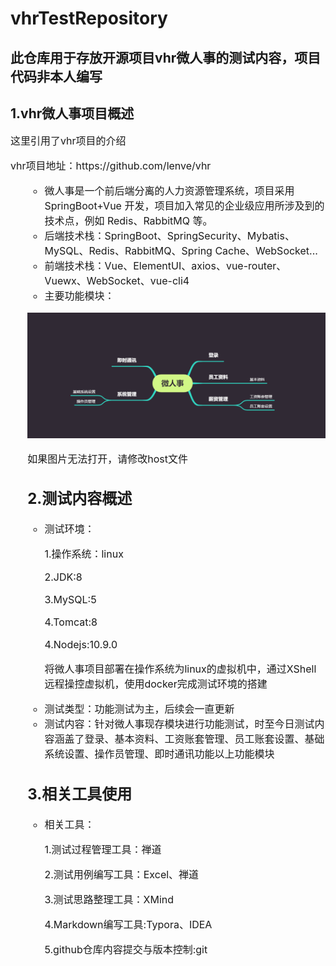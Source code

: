 # vhrTestRepository

## 此仓库用于存放开源项目vhr微人事的测试内容，项目代码非本人编写

## 1.vhr微人事项目概述

<p style="font-size:16px"> 这里引用了vhr项目的介绍</p>

<p style="font-size:16px"> vhr项目地址：https://github.com/lenve/vhr</p><ul style="font-size:16px">
<ul>
<li>微人事是一个前后端分离的人力资源管理系统，项目采用 SpringBoot+Vue 开发，项目加入常见的企业级应用所涉及到的技术点，例如 Redis、RabbitMQ 等。</li>
<li>后端技术栈：SpringBoot、SpringSecurity、Mybatis、MySQL、Redis、RabbitMQ、Spring Cache、WebSocket...</li>
<li>前端技术栈：Vue、ElementUI、axios、vue-router、Vuewx、WebSocket、vue-cli4</li>
<li>主要功能模块：</li> 
</ul>

![](./images/系统模块.png)

<p>如果图片无法打开，请修改host文件</p>

## 2.测试内容概述

<ul style="font-size:16px">
<li>测试环境：
    <p>1.操作系统：linux</p>
    <p>2.JDK:8</p>
    <p>3.MySQL:5</p>
    <p>4.Tomcat:8</p>
    <p>4.Nodejs:10.9.0</p>
    <p>
       将微人事项目部署在操作系统为linux的虚拟机中，通过XShell远程操控虚拟机，使用docker完成测试环境的搭建
    </p>
</li>
<li>测试类型：功能测试为主，后续会一直更新</li>
<li>测试内容：针对微人事现存模块进行功能测试，时至今日测试内容涵盖了登录、基本资料、工资账套管理、员工账套设置、基础系统设置、操作员管理、即时通讯功能以上功能模块</li>
</ul>

## 3.相关工具使用

<ul style="font-size:16px">
<li>相关工具：
    <p>1.测试过程管理工具：禅道</p>
    <p>2.测试用例编写工具：Excel、禅道</p>
    <p>3.测试思路整理工具：XMind</p>
    <p>4.Markdown编写工具:Typora、IDEA</p>
    <p>5.github仓库内容提交与版本控制:git</p>
</li>
</ul>
